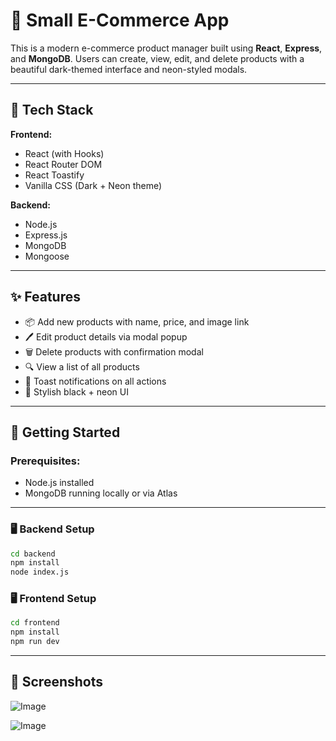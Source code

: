 # 🛒 Small E-Commerce App

This is a modern e-commerce product manager built using **React**, **Express**, and **MongoDB**. Users can create, view, edit, and delete products with a beautiful dark-themed interface and neon-styled modals.

---

## 🔧 Tech Stack

**Frontend:**
- React (with Hooks)
- React Router DOM
- React Toastify
- Vanilla CSS (Dark + Neon theme)

**Backend:**
- Node.js
- Express.js
- MongoDB
- Mongoose

---

## ✨ Features

- 📦 Add new products with name, price, and image link
- 🖊️ Edit product details via modal popup
- 🗑️ Delete products with confirmation modal
- 🔍 View a list of all products
- 🔔 Toast notifications on all actions
- 🎨 Stylish black + neon UI

---

## 🚀 Getting Started

### Prerequisites:
- Node.js installed
- MongoDB running locally or via Atlas

---

### 🖥️ Backend Setup

```bash
cd backend
npm install
node index.js

```

### 🖥️ Frontend Setup

```bash
cd frontend
npm install
npm run dev
```
---

## 📸 Screenshots
![Image](https://github.com/user-attachments/assets/82fb9302-00d1-481a-97ee-4d4173d7ccfc)

![Image](https://github.com/user-attachments/assets/fca2ffc1-4bee-4aa5-a5ed-e6fd650d5412)



